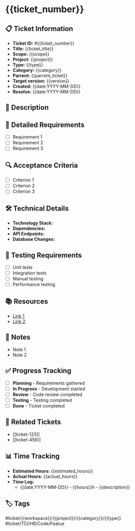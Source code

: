 # {{ticket_number}}

## 📋 Ticket Information

- **Ticket ID:** #{{ticket_number}}
- **Title:** {{ticket_title}}
- **Scope:** {{scope}}
- **Project:** {{project}}
- **Type:** {{type}}
- **Category:** {{category}}
- **Parrent:** {{parrent_ticket}}
- **Target version:** {{version}}
- **Created:** {{date:YYYY-MM-DD}}
- **Resolve:** {{date:YYYY-MM-DD}}

## 🎯 Description

<!-- Brief description of the ticket -->

## 📝 Detailed Requirements

<!-- Detailed requirements and acceptance criteria -->

- [ ] Requirement 1
- [ ] Requirement 2
- [ ] Requirement 3

## 🔍 Acceptance Criteria

<!-- What needs to be completed for this ticket to be considered done -->

- [ ] Criterion 1
- [ ] Criterion 2
- [ ] Criterion 3

## 🛠️ Technical Details

<!-- Technical implementation details, if applicable -->

- **Technology Stack:**
- **Dependencies:**
- **API Endpoints:**
- **Database Changes:**

## 🧪 Testing Requirements

<!-- Testing scenarios and requirements -->

- [ ] Unit tests
- [ ] Integration tests
- [ ] Manual testing
- [ ] Performance testing

## 📚 Resources

<!-- Links to relevant documentation, designs, or resources -->

- [Link 1](url)
- [Link 2](url)

## 📝 Notes

<!-- Additional notes, comments, or observations -->

- Note 1
- Note 2

## ✅ Progress Tracking

- [ ] **Planning** - Requirements gathered
- [ ] **In Progress** - Development started
- [ ] **Review** - Code review completed
- [ ] **Testing** - Testing completed
- [ ] **Done** - Ticket completed

## 🔗 Related Tickets

<!-- Links to related tickets -->

- [[ticket-123]]
- [[ticket-456]]

## 📊 Time Tracking

- **Estimated Hours:** {{estimated_hours}}
- **Actual Hours:** {{actual_hours}}
- **Time Log:**
  - {{date:YYYY-MM-DD}} - {{hours}}h - {{description}}

## 🏷️ Tags

#ticket/{{workspace}}/{{project}}/{{category}}/{{type}}
#ticket/TCI/HR/Code/Featue
